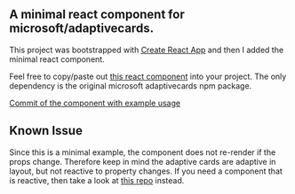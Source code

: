 ## A minimal react component for microsoft/adaptivecards.

This project was bootstrapped with [Create React App](https://github.com/facebook/create-react-app) and then I added the minimal react component.

Feel free to copy/paste out [this react component](https://github.com/quincycs/adaptivecards-react-example/blob/master/src/AdaptiveCard.js) into your project.  The only dependency is the original microsoft adaptivecards npm package.

[Commit of the component with example usage](https://github.com/quincycs/adaptivecards-react-example/commit/1c4322ea255e5c5f46d38243f95c91cb2fed8e46)

## Known Issue

Since this is a minimal example, the component does not re-render if the props change.  Therefore keep in mind the adaptive cards are adaptive in layout, but not reactive to property changes.  If you need a component that is reactive, then take a look at [this repo](https://github.com/gatewayapps/react-adaptivecards) instead.
